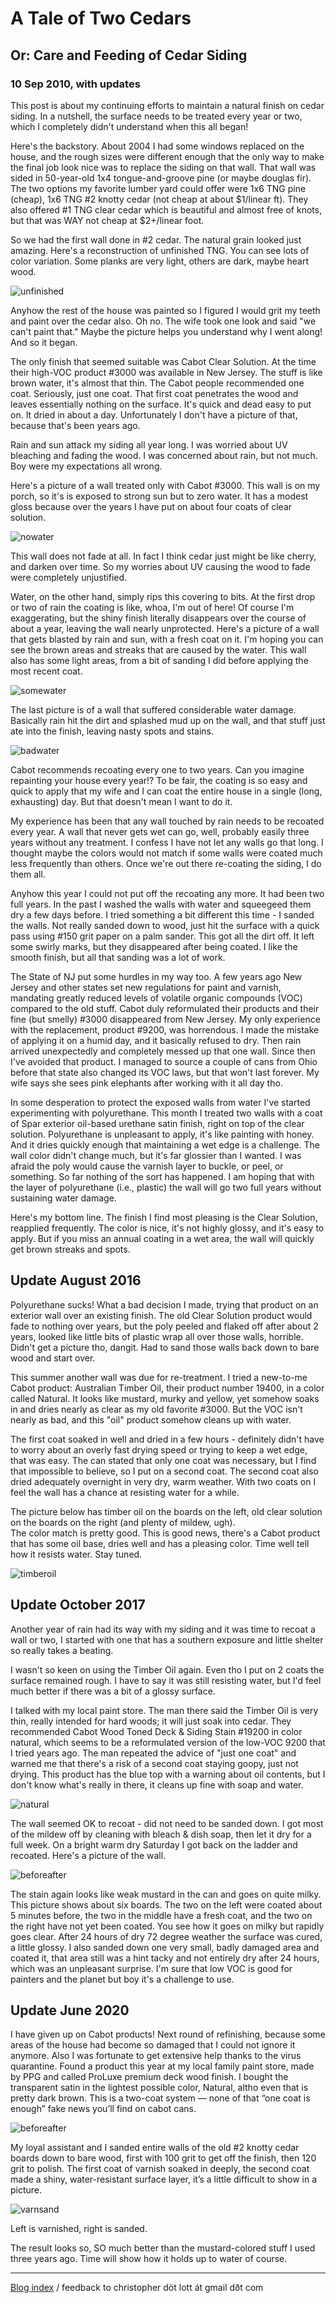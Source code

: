 # A Tale of Two Cedars
## Or: Care and Feeding of Cedar Siding
### 10 Sep 2010, with updates

This post is about my continuing efforts to maintain a natural finish
on cedar siding. In a nutshell, the surface needs to be treated every
year or two, which I completely didn't understand when this all began!

Here's the backstory.  About 2004 I had some windows replaced on the
house, and the rough sizes were different enough that the only way to
make the final job look nice was to replace the siding on that wall.
That wall was sided in 50-year-old 1x4 tongue-and-groove pine (or
maybe douglas fir).  The two options my favorite lumber yard could
offer were 1x6 TNG pine (cheap), 1x6 TNG #2 knotty cedar (not cheap at
about $1/linear ft). They also offered #1 TNG clear cedar which is
beautiful and almost free of knots, but that was WAY not cheap at
$2+/linear foot.

So we had the first wall done in #2 cedar.  The natural grain looked
just amazing.  Here's a reconstruction of unfinished TNG.  You can
see lots of color variation.  Some planks are very light, others are
dark, maybe heart wood.  

![unfinished](pix/cedar-unfinished.jpg)

Anyhow the rest of the house was painted so I figured I would grit my
teeth and paint over the cedar also.  Oh no.  The wife took one look
and said "we can't paint that."  Maybe the picture helps you
understand why I went along!  And so it began.

The only finish that seemed suitable was Cabot Clear Solution.
At the time their high-VOC product #3000 was available in New Jersey.
The stuff is like brown water, it's almost that thin.  The Cabot people
recommended one coat.  Seriously, just one coat.  That first coat
penetrates the wood and leaves essentially nothing on the surface.
It's quick and dead easy to put on.  It dried in about a day.
Unfortunately I don't have a picture of that, because that's been
years ago.

Rain and sun attack my siding all year long.  I was worried about
UV bleaching and fading the wood.  I was concerned about rain, but not
much.  Boy were my expectations all wrong.  

Here's a picture of a wall treated only with Cabot #3000.  This
wall is on my porch, so it's is exposed to strong sun but to zero
water.  It has a modest gloss because over the years I have put on
about four coats of clear solution.

![nowater](pix/cedar-nowater.jpg)

This wall does not fade at all.  In fact I think cedar just might be
like cherry, and darken over time.  So my worries about UV causing
the wood to fade were completely unjustified.

Water, on the other hand, simply rips this covering to bits.  At the
first drop or two of rain the coating is like, whoa, I'm out of here!
Of course I'm exaggerating, but the shiny finish literally disappears
over the course of about a year, leaving the wall nearly unprotected.
Here's a picture of a wall that gets blasted by rain and sun, with a
fresh coat on it.  I'm hoping you can see the brown areas and streaks
that are caused by the water. This wall also has some light areas,
from a bit of sanding I did before applying the most recent coat.

![somewater](pix/cedar-somewater.jpg)

The last picture is of a wall that suffered considerable water damage.
Basically rain hit the dirt and splashed mud up on the wall, and that
stuff just ate into the finish, leaving nasty spots and stains.

![badwater](pix/cedar-badwater.jpg)

Cabot recommends recoating every one to two years.  Can you imagine
repainting your house every year!?  To be fair, the coating is so easy
and quick to apply that my wife and I can coat the entire house in a
single (long, exhausting) day.  But that doesn't mean I want to do it.

My experience has been that any wall touched by rain needs to be
recoated every year.  A wall that never gets wet can go, well, probably
easily three years without any treatment.  I confess I have not let
any walls go that long.  I thought maybe the colors would not match
if some walls were coated much less frequently than others.   Once
we're out there re-coating the siding, I do them all.  

Anyhow this year I could not put off the recoating any more.  It had
been two full years.  In the past I washed the walls with water and
squeegeed them dry a few days before.  I tried something a bit
different this time - I sanded the walls.  Not really sanded down to
wood, just hit the surface with a quick pass using #150 grit paper on
a palm sander.  This got all the dirt off.  It left some swirly marks,
but they disappeared after being coated.  I like the smooth finish,
but all that sanding was a lot of work.

The State of NJ put some hurdles in my way too.  A few years ago New
Jersey and other states set new regulations for paint and varnish,
mandating greatly reduced levels of volatile organic compounds (VOC)
compared to the old stuff.  Cabot duly reformulated their products and
their fine (but smelly) #3000 disappeared from New Jersey.  My only
experience with the replacement, product #9200, was horrendous.  I
made the mistake of applying it on a humid day, and it basically
refused to dry.  Then rain arrived unexpectedly and completely messed
up that one wall.  Since then I've avoided that product.  I managed to
source a couple of cans from Ohio before that state also changed its
VOC laws, but that won't last forever.  My wife says she sees pink
elephants after working with it all day tho. 

In some desperation to protect the exposed walls from water I've
started experimenting with polyurethane.  This month I treated two
walls with a coat of Spar exterior oil-based urethane satin finish,
right on top of the clear solution.  Polyurethane is unpleasant to
apply, it's like painting with honey.  And it dries quickly enough
that maintaining a wet edge is a challenge.  The wall color didn't
change much, but it's far glossier than I wanted.  I was afraid the
poly would cause the varnish layer to buckle, or peel, or something.
So far nothing of the sort has happened.  I am hoping that with the
layer of polyurethane (i.e., plastic) the wall will go two full years
without sustaining water damage.

Here's my bottom line. The finish I find most pleasing is the Clear
Solution, reapplied frequently.  The color is nice, it's not highly
glossy, and it's easy to apply.  But if you miss an annual coating in
a wet area, the wall will quickly get brown streaks and spots.

## Update August 2016

Polyurethane sucks!  What a bad decision I made, trying that product
on an exterior wall over an existing finish.  The old Clear Solution
product would fade to nothing over years, but the poly peeled and
flaked off after about 2 years, looked like little bits of plastic
wrap all over those walls, horrible.  Didn't get a picture tho,
dangit.  Had to sand those walls back down to bare wood and start
over.

This summer another wall was due for re-treatment.  I tried a
new-to-me Cabot product: Australian Timber Oil, their product number
19400, in a color called Natural. It looks like mustard, murky and
yellow, yet somehow soaks in and dries nearly as clear as my old
favorite #3000.  But the VOC isn't nearly as bad, and this "oil"
product somehow cleans up with water.  

The first coat soaked in well and dried in a few hours - definitely
didn't have to worry about an overly fast drying speed or trying to
keep a wet edge, that was easy.  The can stated that only one coat was
necessary, but I find that impossible to believe, so I put on a second
coat.  The second coat also dried adequately overnight in very dry,
warm weather.  With two coats on I feel the wall has a chance at
resisting water for a while.

The picture below has timber oil on the boards on the left, old clear
solution on the boards on the right (and plenty of mildew, ugh).  
The color match is pretty good.  This is good news, there's a Cabot
product that has some oil base, dries well and has a pleasing color.
Time well tell how it resists water. Stay tuned.

![timberoil](pix/cedar-timber-oil.jpg)

##  Update October 2017

Another year of rain had its way with my siding and it was time to
recoat a wall or two, I started with one that has a southern exposure
and little shelter so really takes a beating.

I wasn't so keen on using the Timber Oil again.  Even tho I put on 2
coats the surface remained rough. I have to say it was still resisting
water, but I'd feel much better if there was a bit of a glossy
surface.

I talked with my local paint store.  The man there said the Timber Oil
is very thin, really intended for hard woods; it will just soak into
cedar.  They recommended Cabot Wood Toned Deck &amp; Siding Stain
#19200 in color natural, which seems to be a reformulated version of
the low-VOC 9200 that I tried years ago.  The man repeated the advice
of "just one coat" and warned me that there's a risk of a second coat
staying goopy, just not drying.  This product has the blue top with a
warning about oil contents, but I don't know what's really in there,
it cleans up fine with soap and water.

![natural](pix/cedar-cabot-19200.jpg)

The wall seemed OK to recoat - did not need to be sanded down.  I got
most of the mildew off by cleaning with bleach & dish soap, then let
it dry for a full week. On a bright warm dry Saturday I got back on
the ladder and recoated.  Here's a picture of the wall.

![beforeafter](pix/cedar-before-after-1.jpg)

The stain again looks like weak mustard in the can and goes on quite
milky.  This picture shows about six boards.  The two on the left were
coated about 5 minutes before, the two in the middle have a fresh
coat, and the two on the right have not yet been coated.  You see how
it goes on milky but rapidly goes clear.  After 24 hours of dry 72
degree weather the surface was cured, a little glossy.  I also sanded
down one very small, badly damaged area and coated it, that area still
was a hint tacky and not entirely dry after 24 hours, which was an
unpleasant surprise.  I'm sure that low VOC is good for painters and
the planet but boy it's a challenge to use.

##  Update June 2020

I have given up on Cabot products!
Next round of refinishing, because some areas of the house had become so damaged that I could not ignore it anymore. Also I was fortunate to get extensive help thanks to the virus quarantine.
Found a product this year at my local family paint store, made by PPG and called ProLuxe premium deck wood finish. I bought the transparent satin in the lightest possible color, Natural, altho even that is pretty dark brown. This is a two-coat system — none of that “one coat is enough” fake news you’ll find on cabot cans.

![beforeafter](pix/cedar-ppg.jpg)

My loyal assistant and I sanded entire walls of the old #2 knotty cedar boards down to bare wood, first with 100 grit to get off the finish, then 120 grit to polish. The first coat of varnish soaked in deeply, the second coat made a shiny, water-resistant surface layer, it’s a little difficult to show in a picture.

![varnsand](pix/cedar-varn-sand.png)

Left is varnished, right is sanded.

The result looks so, SO much better than the mustard-colored stuff I used three years ago. Time will show how it holds up to water of course.

---

[Blog index](../index.html) / feedback to christopher d&ouml;t lott &aacute;t gmail d&eth;t&nbsp;com
